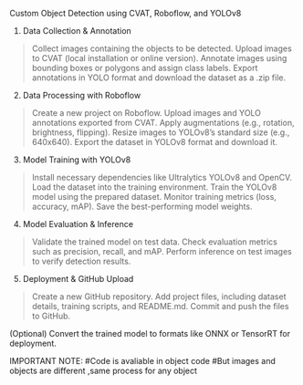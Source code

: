 Custom Object Detection using CVAT, Roboflow, and YOLOv8
1. Data Collection & Annotation
  >Collect images containing the objects to be detected.
  >Upload images to CVAT (local installation or online version).
  >Annotate images using bounding boxes or polygons and assign class labels.
  >Export annotations in YOLO format and download the dataset as a .zip file.

2. Data Processing with Roboflow
  >Create a new project on Roboflow.
  >Upload images and YOLO annotations exported from CVAT.
  >Apply augmentations (e.g., rotation, brightness, flipping).
  >Resize images to YOLOv8’s standard size (e.g., 640x640).
  >Export the dataset in YOLOv8 format and download it.

3. Model Training with YOLOv8
  >Install necessary dependencies like Ultralytics YOLOv8 and OpenCV.
  >Load the dataset into the training environment. 
  >Train the YOLOv8 model using the prepared dataset.
  >Monitor training metrics (loss, accuracy, mAP).
  >Save the best-performing model weights.

4. Model Evaluation & Inference
  >Validate the trained model on test data. 
  >Check evaluation metrics such as precision, recall, and mAP.
  >Perform inference on test images to verify detection results.

5. Deployment & GitHub Upload
  >Create a new GitHub repository.
  >Add project files, including dataset details, training scripts, and README.md.
  >Commit and push the files to GitHub.

(Optional) Convert the trained model to formats like ONNX or TensorRT for deployment.

IMPORTANT NOTE:
  #Code is avaliable in object code 
  #But images and objects are different ,same process for any object
